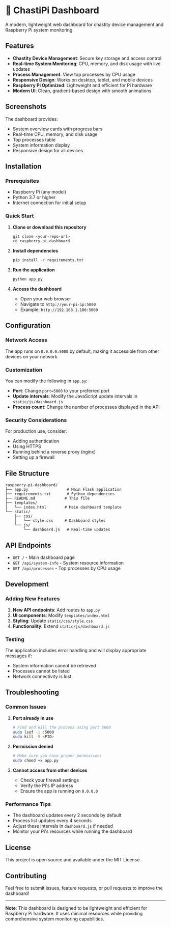 # 🔐 ChastiPi Dashboard

A modern, lightweight web dashboard for chastity device management and Raspberry Pi system monitoring.

## Features

- **Chastity Device Management**: Secure key storage and access control
- **Real-time System Monitoring**: CPU, memory, and disk usage with live updates
- **Process Management**: View top processes by CPU usage
- **Responsive Design**: Works on desktop, tablet, and mobile devices
- **Raspberry Pi Optimized**: Lightweight and efficient for Pi hardware
- **Modern UI**: Clean, gradient-based design with smooth animations

## Screenshots

The dashboard provides:
- System overview cards with progress bars
- Real-time CPU, memory, and disk usage
- Top processes table
- System information display
- Responsive design for all devices

## Installation

### Prerequisites

- Raspberry Pi (any model)
- Python 3.7 or higher
- Internet connection for initial setup

### Quick Start

1. **Clone or download this repository**
   ```bash
   git clone <your-repo-url>
   cd raspberry-pi-dashboard
   ```

2. **Install dependencies**
   ```bash
   pip install -r requirements.txt
   ```

3. **Run the application**
   ```bash
   python app.py
   ```

4. **Access the dashboard**
   - Open your web browser
   - Navigate to `http://your-pi-ip:5000`
   - Example: `http://192.168.1.100:5000`

## Configuration

### Network Access

The app runs on `0.0.0.0:5000` by default, making it accessible from other devices on your network.

### Customization

You can modify the following in `app.py`:
- **Port**: Change `port=5000` to your preferred port
- **Update intervals**: Modify the JavaScript update intervals in `static/js/dashboard.js`
- **Process count**: Change the number of processes displayed in the API

### Security Considerations

For production use, consider:
- Adding authentication
- Using HTTPS
- Running behind a reverse proxy (nginx)
- Setting up a firewall

## File Structure

```
raspberry-pi-dashboard/
├── app.py                 # Main Flask application
├── requirements.txt       # Python dependencies
├── README.md             # This file
├── templates/
│   └── index.html        # Main dashboard template
└── static/
    ├── css/
    │   └── style.css     # Dashboard styles
    └── js/
        └── dashboard.js   # Real-time updates
```

## API Endpoints

- `GET /` - Main dashboard page
- `GET /api/system-info` - System resource information
- `GET /api/processes` - Top processes by CPU usage

## Development

### Adding New Features

1. **New API endpoints**: Add routes to `app.py`
2. **UI components**: Modify `templates/index.html`
3. **Styling**: Update `static/css/style.css`
4. **Functionality**: Extend `static/js/dashboard.js`

### Testing

The application includes error handling and will display appropriate messages if:
- System information cannot be retrieved
- Processes cannot be listed
- Network connectivity is lost

## Troubleshooting

### Common Issues

1. **Port already in use**
   ```bash
   # Find and kill the process using port 5000
   sudo lsof -i :5000
   sudo kill -9 <PID>
   ```

2. **Permission denied**
   ```bash
   # Make sure you have proper permissions
   sudo chmod +x app.py
   ```

3. **Cannot access from other devices**
   - Check your firewall settings
   - Verify the Pi's IP address
   - Ensure the app is running on `0.0.0.0`

### Performance Tips

- The dashboard updates every 2 seconds by default
- Process list updates every 4 seconds
- Adjust these intervals in `dashboard.js` if needed
- Monitor your Pi's resources while running the dashboard

## License

This project is open source and available under the MIT License.

## Contributing

Feel free to submit issues, feature requests, or pull requests to improve the dashboard!

---

**Note**: This dashboard is designed to be lightweight and efficient for Raspberry Pi hardware. It uses minimal resources while providing comprehensive system monitoring capabilities.